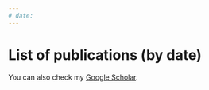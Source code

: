 ```yaml
---
# date: 
---
```

# List of publications (by date)
You can also check my [Google Scholar](https://scholar.google.com/citations?hl=en&user=fUth5o4AAAAJ&view_op=list_works&sortby=pubdate). 
